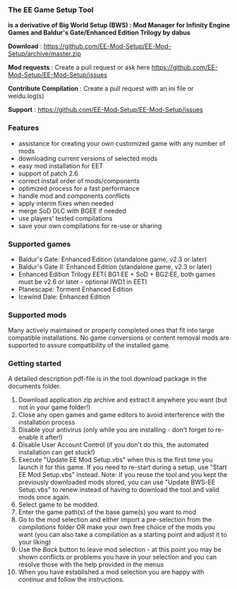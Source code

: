 ### The EE Game Setup Tool ###

**is a derivative of Big World Setup (BWS) : Mod Manager for Infinity Engine Games and Baldur's Gate/Enhanced Edition Trilogy by dabus**

**Download**             : https://github.com/EE-Mod-Setup/EE-Mod-Setup/archive/master.zip

**Mod requests**		 : Create a pull request or ask here https://github.com/EE-Mod-Setup/EE-Mod-Setup/issues

**Contribute Compilation** : Create a pull request with an ini file or weidu.log(s)

**Support**				 : https://github.com/EE-Mod-Setup/EE-Mod-Setup/issues


### Features ###

- assistance for creating your own customized game with any number of mods
- downloading current versions of selected mods
- easy mod installation for EET
- support of patch 2.6
- correct install order of mods/components
- optimized process for a fast performance
- handle mod and components conflicts
- apply interim fixes when needed
- merge SoD DLC with BGEE if needed
- use players' tested compilations
- save your own compilations for re-use or sharing

### Supported games ###

- Baldur's Gate: Enhanced Edition (standalone game, v2.3 or later)
- Baldur's Gate II: Enhanced Edition (standalone game, v2.3 or later)
- Enhanced Edition Trilogy EET( BG1:EE + SoD + BG2:EE, both games must be v2.6 or later - optional IWD1 in EET)
- Planescape: Torment Enhanced Edition
- Icewind Dale: Enhanced Edition

### Supported mods ###

Many actively maintained or properly completed ones that fit into large compatible installations. No game conversions or content removal mods are supported to assure compatibility of the installed game.

### Getting started ###
A detailed description pdf-file is in the tool download package in the documents folder.
1. Download application zip archive and extract it anywhere you want (but not in your game folder!)
2. Close any open games and game editors to avoid interference with the installation process
3. Disable your antivirus (only while you are installing - don't forget to re-enable it after!)
4. Disable User Account Control (if you don't do this, the automated installation can get stuck!)
5. Execute "Update EE Mod Setup.vbs" when this is the first time you launch it for this game. If you need to re-start during a setup, use "Start EE Mod Setup.vbs" instead.
Note: If you reuse the tool and you kept the previously downloaded mods stored, you can use "Update BWS-EE Setup.vbs" to renew instead of having to download the tool and valid mods once again.
6. Select game to be modded.
7. Enter the game path(s) of the base game(s) you want to mod
8. Go to the mod selection and either import a pre-selection from the *compilations* folder OR make your own free choice of the mods you want (you can also take a compilation as a starting point and adjust it to your liking)
9. Use the *Back* button to leave mod selection - at this point you may be shown conflicts or problems you have in your selection and you can resolve those with the help provided in the menus
10. When you have established a mod selection you are happy with *continue* and follow the instructions.

